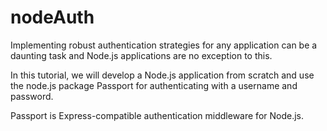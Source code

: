 # nodeAuth

Implementing robust authentication strategies for any application can be a daunting task and Node.js applications are no exception to this. 

In this tutorial, we will develop a Node.js application from scratch and use the node.js package Passport for authenticating with a username and password. 

Passport is Express-compatible authentication middleware for Node.js.
